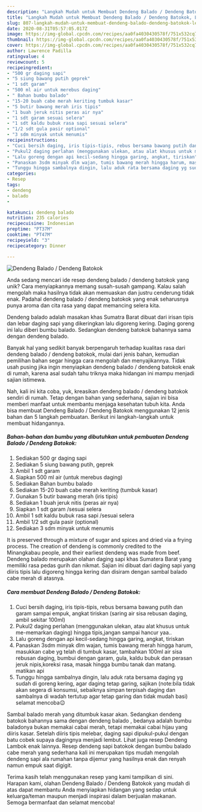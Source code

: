 ```yaml
---
description: "Langkah Mudah untuk Membuat Dendeng Balado / Dendeng Batokok, Lezat Sekali"
title: "Langkah Mudah untuk Membuat Dendeng Balado / Dendeng Batokok, Lezat Sekali"
slug: 807-langkah-mudah-untuk-membuat-dendeng-balado-dendeng-batokok-lezat-sekali
date: 2020-08-31T05:57:05.017Z
image: https://img-global.cpcdn.com/recipes/aa0fa4030430578f/751x532cq70/dendeng-balado-dendeng-batokok-foto-resep-utama.jpg
thumbnail: https://img-global.cpcdn.com/recipes/aa0fa4030430578f/751x532cq70/dendeng-balado-dendeng-batokok-foto-resep-utama.jpg
cover: https://img-global.cpcdn.com/recipes/aa0fa4030430578f/751x532cq70/dendeng-balado-dendeng-batokok-foto-resep-utama.jpg
author: Lawrence Padilla
ratingvalue: 4
reviewcount: 5
recipeingredient:
- "500 gr daging sapi"
- "5 siung bawang putih geprek"
- "1 sdt garam"
- "500 ml air untuk merebus daging"
- " Bahan bumbu balado"
- "15-20 buah cabe merah keriting tumbuk kasar"
- "5 butir bawang merah iris tipis"
- "1 buah jeruk nitis peras air nya"
- "1 sdt garam sesuai selera"
- "1 sdt kaldu bubuk rasa sapi sesuai selera"
- "1/2 sdt gula pasir optional"
- "3 sdm minyak untuk menumis"
recipeinstructions:
- "Cuci bersih daging, iris tipis-tipis, rebus bersama bawang putih dan garam sampai empuk, angkat tiriskan (saring air sisa rebusan daging, ambil sekitar 100ml)"
- "Pukul2 daging perlahan (menggunakan ulekan, atau alat khusus untuk me-memarkan daging) hingga tipis,jangan sampai hancur yaa.."
- "Lalu goreng dengan api kecil-sedang hingga garing, angkat, tiriskan"
- "Panaskan 3sdm minyak dlm wajan, tumis bawang merah hingga harum, masukkan cabe yg telah di tumbuk kasar, tambahkan 100ml air sisa rebusan daging, bumbui dengan garam, gula, kaldu bubuk dan perasan jeruk nipis,koreksi rasa, masak hingga bumbu tanak dan matang. matikan api"
- "Tunggu hingga sambalnya dingin, lalu aduk rata bersama daging yg sudah di goreng kering, agar daging tetap garing, sajikan (note:bila tidak akan segera di konsumsi, sebaiknya simpan terpisah daging dan sambalnya di wadah tertutup agar tetap garing dan tidak mudah basi) selamat mencoba😉"
categories:
- Resep
tags:
- dendeng
- balado
- 

katakunci: dendeng balado  
nutrition: 235 calories
recipecuisine: Indonesian
preptime: "PT37M"
cooktime: "PT47M"
recipeyield: "3"
recipecategory: Dinner

---
```



![Dendeng Balado / Dendeng Batokok](https://img-global.cpcdn.com/recipes/aa0fa4030430578f/751x532cq70/dendeng-balado-dendeng-batokok-foto-resep-utama.jpg)

Anda sedang mencari ide resep dendeng balado / dendeng batokok yang unik? Cara menyiapkannya memang susah-susah gampang. Kalau salah mengolah maka hasilnya tidak akan memuaskan dan justru cenderung tidak enak. Padahal dendeng balado / dendeng batokok yang enak seharusnya punya aroma dan cita rasa yang dapat memancing selera kita.

Dendeng balado adalah masakan khas Sumatra Barat dibuat dari irisan tipis dan lebar daging sapi yang dikeringkan lalu digoreng kering. Daging goreng ini lalu diberi bumbu balado. Sedangkan dendeng batokok bahannya sama dengan dendeng balado.

Banyak hal yang sedikit banyak berpengaruh terhadap kualitas rasa dari dendeng balado / dendeng batokok, mulai dari jenis bahan, kemudian pemilihan bahan segar hingga cara mengolah dan menyajikannya. Tidak usah pusing jika ingin menyiapkan dendeng balado / dendeng batokok enak di rumah, karena asal sudah tahu triknya maka hidangan ini mampu menjadi sajian istimewa.


Nah, kali ini kita coba, yuk, kreasikan dendeng balado / dendeng batokok sendiri di rumah. Tetap dengan bahan yang sederhana, sajian ini bisa memberi manfaat untuk membantu menjaga kesehatan tubuh kita. Anda bisa membuat Dendeng Balado / Dendeng Batokok menggunakan 12 jenis bahan dan 5 langkah pembuatan. Berikut ini langkah-langkah untuk membuat hidangannya.

<!--inarticleads1-->

##### Bahan-bahan dan bumbu yang dibutuhkan untuk pembuatan Dendeng Balado / Dendeng Batokok:

1. Sediakan 500 gr daging sapi
1. Sediakan 5 siung bawang putih, geprek
1. Ambil 1 sdt garam
1. Siapkan 500 ml air (untuk merebus daging)
1. Sediakan  Bahan bumbu balado
1. Sediakan 15-20 buah cabe merah keriting (tumbuk kasar)
1. Gunakan 5 butir bawang merah (iris tipis)
1. Sediakan 1 buah jeruk nitis (peras air nya)
1. Siapkan 1 sdt garam /sesuai selera
1. Ambil 1 sdt kaldu bubuk rasa sapi /sesuai selera
1. Ambil 1/2 sdt gula pasir (optional)
1. Sediakan 3 sdm minyak untuk menumis


It is preserved through a mixture of sugar and spices and dried via a frying process. The creation of dendeng is commonly credited to the Minangkabau people, and their earliest dendeng was made from beef. Dendeng balado merupakan olahan daging sapi khas Sumatera Barat yang memiliki rasa pedas gurih dan nikmat. Sajian ini dibuat dari daging sapi yang diiris tipis lalu digoreng hingga kering dan disiram dengan sambal balado cabe merah di atasnya. 

<!--inarticleads2-->

##### Cara membuat Dendeng Balado / Dendeng Batokok:

1. Cuci bersih daging, iris tipis-tipis, rebus bersama bawang putih dan garam sampai empuk, angkat tiriskan (saring air sisa rebusan daging, ambil sekitar 100ml)
1. Pukul2 daging perlahan (menggunakan ulekan, atau alat khusus untuk me-memarkan daging) hingga tipis,jangan sampai hancur yaa..
1. Lalu goreng dengan api kecil-sedang hingga garing, angkat, tiriskan
1. Panaskan 3sdm minyak dlm wajan, tumis bawang merah hingga harum, masukkan cabe yg telah di tumbuk kasar, tambahkan 100ml air sisa rebusan daging, bumbui dengan garam, gula, kaldu bubuk dan perasan jeruk nipis,koreksi rasa, masak hingga bumbu tanak dan matang. matikan api
1. Tunggu hingga sambalnya dingin, lalu aduk rata bersama daging yg sudah di goreng kering, agar daging tetap garing, sajikan (note:bila tidak akan segera di konsumsi, sebaiknya simpan terpisah daging dan sambalnya di wadah tertutup agar tetap garing dan tidak mudah basi) selamat mencoba😉


Sambal balado merah yang ditumbuk kasar akan. Sedangkan dendeng batokok bahannya sama dengan dendeng balado , bedanya adalah bumbu baladonya bukan memakai cabai merah, tetapi memakai cabai hijau yang diiris kasar. Setelah diiris tipis melebar, daging sapi dipukul-pukul dengan batu cobek supaya dagingnya menjadi lembut. Lihat juga resep Dendeng Lambok enak lainnya. Resep dendeng sapi batokok dengan bumbu balado cabe merah yang sederhana kali ini merupakan tips mudah mengolah dendeng sapi ala rumahan tanpa dijemur yang hasilnya enak dan renyah namun empuk saat digigit. 

Terima kasih telah menggunakan resep yang kami tampilkan di sini. Harapan kami, olahan Dendeng Balado / Dendeng Batokok yang mudah di atas dapat membantu Anda menyiapkan hidangan yang sedap untuk keluarga/teman maupun menjadi inspirasi dalam berjualan makanan. Semoga bermanfaat dan selamat mencoba!
